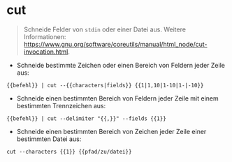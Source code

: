 # cut

> Schneide Felder von `stdin` oder einer Datei aus.
> Weitere Informationen: <https://www.gnu.org/software/coreutils/manual/html_node/cut-invocation.html>.

- Schneide bestimmte Zeichen oder einen Bereich von Feldern jeder Zeile aus:

`{{befehl}} | cut --{{characters|fields}} {{1|1,10|1-10|1-|-10}}`

- Schneide einen bestimmten Bereich von Feldern jeder Zeile mit einem bestimmten Trennzeichen aus:

`{{befehl}} | cut --delimiter "{{,}}" --fields {{1}}`

- Schneide einen bestimmten Bereich von Zeichen jeder Zeile einer bestimmten Datei aus:

`cut --characters {{1}} {{pfad/zu/datei}}`
